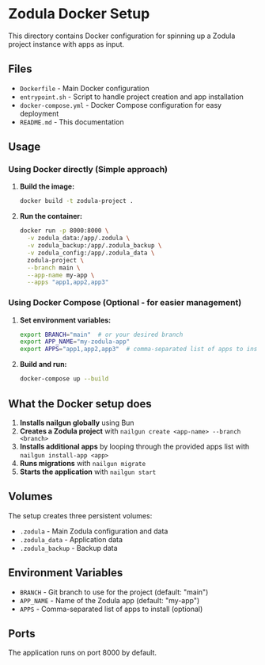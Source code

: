 # Zodula Docker Setup

This directory contains Docker configuration for spinning up a Zodula project instance with apps as input.

## Files

- `Dockerfile` - Main Docker configuration
- `entrypoint.sh` - Script to handle project creation and app installation
- `docker-compose.yml` - Docker Compose configuration for easy deployment
- `README.md` - This documentation

## Usage

### Using Docker directly (Simple approach)

1. **Build the image:**
   ```bash
   docker build -t zodula-project .
   ```

2. **Run the container:**
   ```bash
   docker run -p 8000:8000 \
     -v zodula_data:/app/.zodula \
     -v zodula_backup:/app/.zodula_backup \
     -v zodula_config:/app/.zodula_data \
     zodula-project \
     --branch main \
     --app-name my-app \
     --apps "app1,app2,app3"
   ```

### Using Docker Compose (Optional - for easier management)

1. **Set environment variables:**
   ```bash
   export BRANCH="main"  # or your desired branch
   export APP_NAME="my-zodula-app"
   export APPS="app1,app2,app3"  # comma-separated list of apps to install
   ```

2. **Build and run:**
   ```bash
   docker-compose up --build
   ```

## What the Docker setup does

1. **Installs nailgun globally** using Bun
2. **Creates a Zodula project** with `nailgun create <app-name> --branch <branch>`
3. **Installs additional apps** by looping through the provided apps list with `nailgun install-app <app>`
4. **Runs migrations** with `nailgun migrate`
5. **Starts the application** with `nailgun start`

## Volumes

The setup creates three persistent volumes:
- `.zodula` - Main Zodula configuration and data
- `.zodula_data` - Application data
- `.zodula_backup` - Backup data

## Environment Variables

- `BRANCH` - Git branch to use for the project (default: "main")
- `APP_NAME` - Name of the Zodula app (default: "my-app")
- `APPS` - Comma-separated list of apps to install (optional)

## Ports

The application runs on port 8000 by default.
